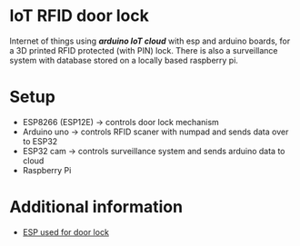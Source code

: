 # IoT RFID door lock
Internet of things using ***arduino IoT cloud*** with esp and arduino boards, for a 3D printed RFID protected (with PIN) lock. There is also a surveillance system with database stored on a locally based raspberry pi.

# Setup
- ESP8266 (ESP12E) -> controls door lock mechanism
- Arduino uno -> controls RFID scaner with numpad and sends data over to ESP32
- ESP32 cam -> controls surveillance system and sends arduino data to cloud
- Raspberry Pi

# Additional information
- [ESP used for door lock](/Door%20lock%20ESP/Information.md) 
